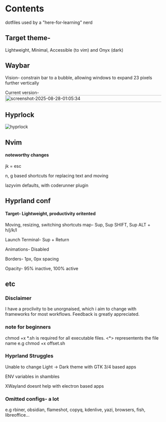 # Contents
dotfiles used by a "here-for-learning" nerd

## Target theme-
Lightweight, Minimal, Accessible (to vim) and Onyx (dark)

## Waybar 
Vision- constrain bar to a bubble, allowing windows to expand 23 pixels further vertically

Current version-
<img width="1920" height="22" alt="screenshot-2025-08-28-01:05:34" src="https://github.com/user-attachments/assets/4bb21eac-01c7-4387-a1b9-56f76762ddce" />


## Hyprlock
![hyprlock](https://github.com/user-attachments/assets/e27356dd-68fa-4fae-8ad5-15b5d1b4f10f)


## Nvim
#### noteworthy changes
jk = esc

n, g based shortcuts for replacing text and moving

lazyvim defaults, with coderunner plugin


## Hyprland conf
#### Target- Lightweight, productivity oritented

Moving, resizing, switching shortcuts map-
Sup, Sup SHIFT, Sup ALT + h/j/k/l

Launch Terminal- Sup + Return

Animations- Disabled

Borders- 1px, 0px spacing

Opacity- 95% inactive, 100% active

## etc

### Disclaimer
I have a proclivity to be unorgnaised, which i aim to change with frameworks for most workflows.
Feedback is greatly appreciated.

### note for beginners
chmod +x \*.sh 
is required for all executable files. 
<\*> representents the file name e.g chmod +x offset.sh

### Hyprland Struggles
Unable to change Light -> Dark theme with GTK 3/4 based apps

ENV variables in shambles

XWayland doesnt help with electron based apps

### Omitted configs- a lot
e.g rbiner, obsidian, flameshot, copyq, kdenlive, yazi, browsers, fish, libreoffice...
